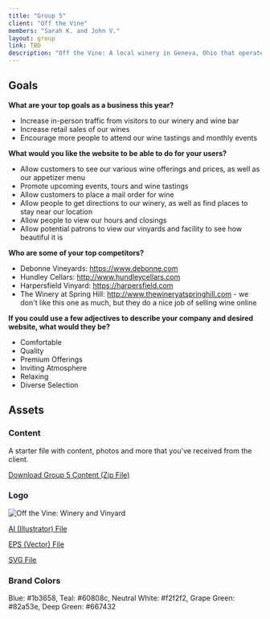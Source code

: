 ```yaml
---
title: "Group 5"
client: "Off the Vine"
members: "Sarah K. and John V."
layout: group
link: TBD
description: "Off the Vine: A local winery in Geneva, Ohio that operates a small walk-in wine-bar."
---
```


## Goals

**What are your top goals as a business this year?**

* Increase in-person traffic from visitors to our winery and wine bar
* Increase retail sales of our wines
* Encourage more people to attend our wine tastings and monthly events

**What would you like the website to be able to do for your users?**

* Allow customers to see our various wine offerings and prices, as well as our appetizer menu
* Promote upcoming events, tours and wine tastings
* Allow customers to place a mail order for wine
* Allow people to get directions to our winery, as well as find places to stay near our location
* Allow people to view our hours and closings
* Allow potential patrons to view our vinyards and facility to see how beautiful it is

**Who are some of your top competitors?**

* Debonne Vineyards: https://www.debonne.com
* Hundley Cellars: http://www.hundleycellars.com
* Harpersfield Vinyard: https://harpersfield.com
* The Winery at Spring Hill: http://www.thewineryatspringhill.com - we don't like this one as much, but they do a nice job of selling wine online

**If you could use a few adjectives to describe your company and desired website, what would they be?**

* Comfortable
* Quality
* Premium Offerings
* Inviting Atmosphere
* Relaxing
* Diverse Selection


## Assets

### Content

A starter file with content, photos and more that you've received from the client.  

<a href="/groups/assets/group5/Group-5-Content.zip">Download Group 5 Content (Zip File)</a>

### Logo
<img src="/groups/assets/group5/off-the-vine.svg" alt="Off the Vine: Winery and Vinyard" />

<a href="/groups/assets/group5/Off-The-Vine-Final.ai">AI (Illustrator) File</a>

<a href="/groups/assets/group5/Off-The-Vine-Final.eps">EPS (Vector) File</a>

<a href="/groups/assets/group5/off-the-vine.svg">SVG File</a>

### Brand Colors

Blue: #1b3658, Teal: #60808c, Neutral White: #f2f2f2, Grape Green: #82a53e, Deep Green: #667432